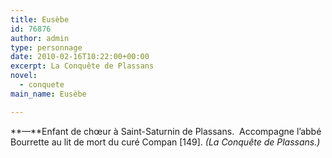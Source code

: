 ```yaml
---
title: Eusèbe
id: 76876
author: admin
type: personnage
date: 2010-02-16T10:22:00+00:00
excerpt: La Conquête de Plassans
novel:
  - conquete
main_name: Eusèbe

---
```

**—**Enfant de chœur à Saint-Saturnin de Plassans.  Accompagne l&rsquo;abbé Bourrette au lit de mort du curé Compan [149]. _(La Conquête de Plassans.)_